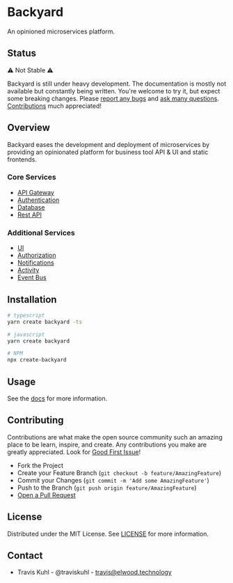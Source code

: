 # Backyard

An opinioned microservices platform.

## Status
:warning: Not Stable :warning:

Backyard is still under heavy development. The documentation is mostly not available but constantly being written. You're welcome to try it, but expect some breaking changes. Please [report any bugs](https://github.com/elwood-technology/backyard/issues/new/choose) and [ask many questions](https://github.com/elwood-technology/backyard/discussions). [Contributions](https://github.com/elwood-technology/backyard#contributing) much appreciated!

## Overview
Backyard eases the development and deployment of microservices by providing an opinionated platform for business tool API & UI and static frontends.

### Core Services
- [API Gateway](./packages/service/kong)
- [Authentication](./packages/service/gotrue)
- [Database](./packages/service/postgres)
- [Rest API](./packages/service/postgrest)

### Additional Services
 - [UI](./packages/services/ui)
 - [Authorization](./packages/service/zuul)
 - [Notifications](./packages/service/notifications)
 - [Activity](./packages/services/activity)
 - [Event Bus](./packages/service/events)

## Installation

```bash
# typescript
yarn create backyard -ts

# javascript
yarn create backyard

# NPM
npx create-backyard
```

## Usage
See the [docs](./docs) for more information.

## Contributing
Contributions are what make the open source community such an amazing place to be learn, inspire, and create. Any contributions you make are greatly appreciated. Look for [Good First Issue](https://github.com/elwood-technology/backyard/labels/good%20first%20issue)!

- Fork the Project
- Create your Feature Branch (`git checkout -b feature/AmazingFeature`)
- Commit your Changes (`git commit -m 'Add some AmazingFeature'`)
- Push to the Branch (`git push origin feature/AmazingFeature`)
- [Open a Pull Request](https://github.com/elwood-technology/backyard/compare)

## License
Distributed under the MIT License. See [LICENSE](./LICENSE) for more information.

## Contact
- Travis Kuhl - @traviskuhl - travis@elwood.technology


